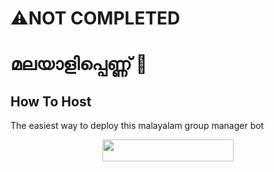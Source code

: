 # ⚠️NOT COMPLETED 
# മലയാളിപ്പെണ്ണ് 💌

## How To Host
The easiest way to deploy this malayalam group manager bot
<p align="center"><a href="https://heroku.com/deploy?template=https://github.com/p-4-prince/malayalamtgbot"> <img src="https://img.shields.io/badge/Deploy%20To%20Heroku-blueviolet?style=for-the-badge&logo=heroku" width="210" height="34.45"/></a></p>
